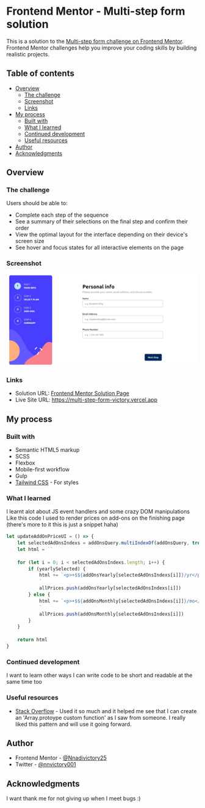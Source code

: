 # Frontend Mentor - Multi-step form solution

This is a solution to the [Multi-step form challenge on Frontend Mentor](https://www.frontendmentor.io/challenges/multistep-form-YVAnSdqQBJ). Frontend Mentor challenges help you improve your coding skills by building realistic projects. 

## Table of contents

- [Overview](#overview)
  - [The challenge](#the-challenge)
  - [Screenshot](#screenshot)
  - [Links](#links)
- [My process](#my-process)
  - [Built with](#built-with)
  - [What I learned](#what-i-learned)
  - [Continued development](#continued-development)
  - [Useful resources](#useful-resources)
- [Author](#author)
- [Acknowledgments](#acknowledgments)

## Overview

### The challenge

Users should be able to:

- Complete each step of the sequence
- See a summary of their selections on the final step and confirm their order
- View the optimal layout for the interface depending on their device's screen size
- See hover and focus states for all interactive elements on the page

### Screenshot

![](./assets/images/multistepformscreenshot.jpeg)


### Links

- Solution URL: [Frontend Mentor Solution Page](https://www.frontendmentor.io/solutions/multistep-form-FydP-WVaI9)
- Live Site URL: https://multi-step-form-victory.vercel.app

## My process

### Built with

- Semantic HTML5 markup
- SCSS 
- Flexbox
- Mobile-first workflow
- Gulp
- [Tailwind CSS](https://tailwindcss.com/) - For styles


### What I learned
I learnt alot about JS event handlers and some crazy DOM manipulations
Like this code I used to render prices on add-ons on the finishing page (there's more to it this is just a snippet haha)
```js
let updateAddOnPriceUI = () => {
    let selectedAdOnsIndexs = addOnsQuery.multiIndexOf(addOnsQuery, true)
    let html = ``

    for (let i = 0; i < selectedAdOnsIndexs.length; i++) {
        if (yearlySelected) {
            html += `<p>+$${addOnsYearly[selectedAdOnsIndexs[i]]}/yr</p>
            `
            allPrices.push(addOnsYearly[selectedAdOnsIndexs[i]])
        } else {
            html += `<p>+$${addOnsMonthly[selectedAdOnsIndexs[i]]}/mo</p>
            `
            allPrices.push(addOnsMonthly[selectedAdOnsIndexs[i]])
        }
    }

    return html
}

```


### Continued development

I want to learn other ways I can write code to be  short and readable at the same time too


### Useful resources

- [Stack Overflow](https://stackoverflow.com/) - Used it so much and it helped me see that I can create an 'Array.protoype custom function' as I saw from someone. I really liked this pattern and will use it going forward.


## Author

- Frontend Mentor - [@Nnadivictory25](https://www.frontendmentor.io/profile/Nnadivictory25)
- Twitter - [@nnvictory001](https://www.twitter.com/nnvictory001)


## Acknowledgments

I want thank me for not giving up when I meet bugs :)

